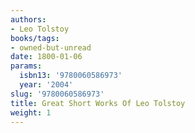 ```yaml
---
authors:
- Leo Tolstoy
books/tags:
- owned-but-unread
date: 1800-01-06
params:
  isbn13: '9780060586973'
  year: '2004'
slug: '9780060586973'
title: Great Short Works Of Leo Tolstoy
weight: 1
---
```


<!--more-->